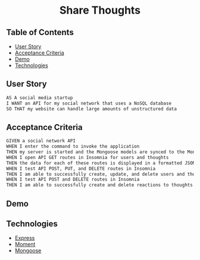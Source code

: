 <h1 align="center">Share Thoughts</h1>

## Table of Contents
- [User Story](#user-story)
- [Acceptance Criteria](#acceptance-criteria)
- [Demo](#demo)
- [Technologies](#technologies)

## <a name="user-story">User Story</a>
```md
AS A social media startup
I WANT an API for my social network that uses a NoSQL database
SO THAT my website can handle large amounts of unstructured data
```

## <a name="acceptance-criteria">Acceptance Criteria</a>
```md
GIVEN a social network API
WHEN I enter the command to invoke the application
THEN my server is started and the Mongoose models are synced to the MongoDB database
WHEN I open API GET routes in Insomnia for users and thoughts
THEN the data for each of these routes is displayed in a formatted JSON
WHEN I test API POST, PUT, and DELETE routes in Insomnia
THEN I am able to successfully create, update, and delete users and thoughts in my database
WHEN I test API POST and DELETE routes in Insomnia
THEN I am able to successfully create and delete reactions to thoughts and add and remove friends to a user’s friend list
```

## <a name="demo">Demo</a>

## <a name="technologies">Technologies</a>
- [Express](https://expressjs.com/)
- [Moment](https://momentjs.com/)
- [Mongoose](https://mongoosejs.com/)